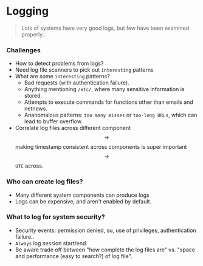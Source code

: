 # Logging
> Lots of systems have very good logs, but few have been examined properly..

### Challenges
* How to detect problems from logs?
* Need log file scanners to pick out `interesting` patterns
* What are some `interesting` patterns?
    * Bad requests (with authentication failure).
    * Anything mentioning `/etc/`, where many sensitive information is stored.
    * Attempts to execute commands for functions other than emails and netnews.
    * Ananomalous patterns: `too many misses` or `too-long URLs`, which can lead to buffer overflow.
* Correlate log files across different component $$\rightarrow$$ making timestamp consistent across components is super important $$\rightarrow$$ `UTC` across.

### Who can create log files?
* Many different system components can produce logs
* Logs can be expensive, and aren't enabled by default.

### What to log for system security?
* Security events: permission denied, su, use of privileges, authentication failure..
* `Always` log session start/end.
* Be aware trade off between "how complete the log files are" vs. "space and performance (easy to search?) of log file".





